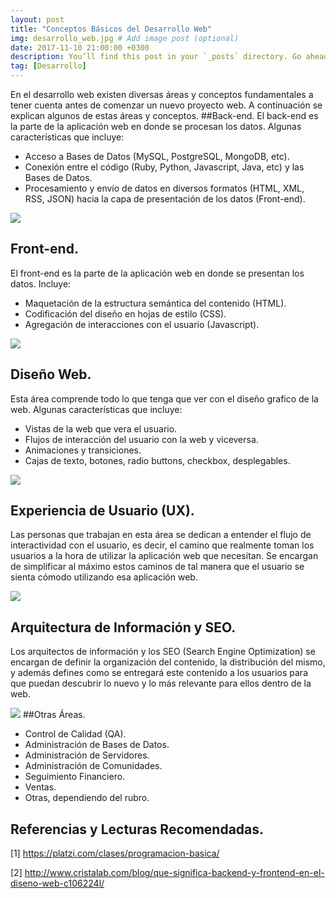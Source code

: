 ```yaml
---
layout: post
title: "Conceptos Básicos del Desarrollo Web"
img: desarrollo_web.jpg # Add image post (optional)
date: 2017-11-10 21:00:00 +0300
description: You’ll find this post in your `_posts` directory. Go ahead and edit it and re-build the site to see your changes. # Add post description (optional)
tag: [Desarrollo]
---
```

En el desarrollo web existen diversas áreas y conceptos fundamentales a tener cuenta antes de comenzar un nuevo proyecto web. A continuación se explican algunos de estas áreas y conceptos.
##Back-end.
El back-end es la parte de la aplicación web en donde se procesan los datos. Algunas características que incluye:

* Acceso a Bases de Datos (MySQL, PostgreSQL, MongoDB, etc).
* Conexión entre el código (Ruby, Python, Javascript, Java, etc) y las Bases de Datos.
* Procesamiento y envío de datos en diversos formatos (HTML, XML, RSS, JSON) hacia la capa de presentación de los datos (Front-end).

![](/content/images/2016/03/backend.png)
## Front-end.
El front-end es la parte de la aplicación web en donde se presentan los datos. Incluye:

* Maquetación de la estructura semántica del contenido (HTML).
* Codificación del diseño en hojas de estilo (CSS).
* Agregación de interacciones con el usuario (Javascript).

![](/content/images/2016/03/front-end.jpg)
## Diseño Web.
Esta área comprende todo lo que tenga que ver con el diseño grafico de la web. Algunas características que incluye:

* Vistas de la web que vera el usuario.
* Flujos de interacción del usuario con la web y viceversa.
* Animaciones y transiciones.
* Cajas de texto, botones, radio buttons, checkbox, desplegables.

![](/content/images/2016/03/ilustrator.jpg)
## Experiencia de Usuario (UX).
Las personas que trabajan en esta área se dedican a entender el flujo de interactividad con el usuario, es decir, el camino que realmente toman los usuarios a la hora de utilizar la aplicación web que necesitan. Se encargan de simplificar al máximo estos caminos de tal manera que el usuario se sienta cómodo utilizando esa aplicación web.

![](/content/images/2016/03/UX.jpg)
## Arquitectura de Información y SEO.
Los arquitectos de información y los SEO (Search Engine Optimization) se encargan de definir la organización del contenido, la distribución del mismo, y además defines como se entregará este contenido a los usuarios para que puedan descubrir lo nuevo y lo más relevante para ellos dentro de la web.

![](/content/images/2016/03/SEO.jpg)
##Otras Áreas.
* Control de Calidad (QA).
* Administración de Bases de Datos.
* Administración de Servidores.
* Administración de Comunidades.
* Seguimiento Financiero.
* Ventas.
* Otras, dependiendo del rubro.
## Referencias y Lecturas Recomendadas.

[1] https://platzi.com/clases/programacion-basica/

[2] http://www.cristalab.com/blog/que-significa-backend-y-frontend-en-el-diseno-web-c106224l/
